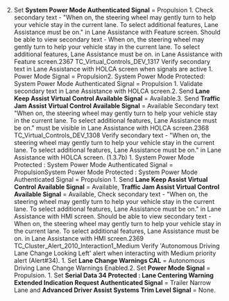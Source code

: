 2. Set **System Power Mode Authenticated Signal** = Propulsion 1. Check secondary text - "When on, the steering wheel may gently turn to help your vehicle stay in the current lane. To select additional features, Lane Assistance must be on." in Lane Assistance with Feature screen. Should be able to view secondary text - When on, the steering wheel may gently turn to help your vehicle stay in the current lane. To select additional features, Lane Assistance must be on. in Lane Assistance with Feature screen.2367 TC_Virtual_Controls_DEV_1317 Verify secondary text in Lane Assistance with HOLCA screen when signals are active 1. Power Mode Signal = Propulsion2. System Power Mode Protected: System Power Mode Authenticated Signal = Propulsion 1. Validate secondary text in Lane Assistance with HOLCA screen.2. Send **Lane Keep Assist Virtual Control Available Signal** = Available.3. Send **Traffic Jam Assist Virtual Control Available Signal** = Available Secondary text "When on, the steering wheel may gently turn to help your vehicle stay in the current lane. To select additional features, Lane Assistance must be on." must be visible in Lane Assistance with HOLCA screen.2368 TC_Virtual_Controls_DEV_1308 Verify secondary text - "When on, the steering wheel may gently turn to help your vehicle stay in the current lane. To select additional features, Lane Assistance must be on." in Lane Assistance with HOLCA screen. (1.3.7b) 1. System Power Mode Protected : System Power Mode Authenticated Signal = PropulsionSystem Power Mode Protected : System Power Mode Authenticated Signal = Propulsion 1. Send **Lane Keep Assist Virtual Control Available Signal** = Available, **Traffic Jam Assist Virtual Control Available Signal** = Available, Check secondary text - "When on, the steering wheel may gently turn to help your vehicle stay in the current lane. To select additional features, Lane Assistance must be on." in Lane Assistance with HMI screen. Should be able to view secondary text - When on, the steering wheel may gently turn to help your vehicle stay in the current lane. To select additional features, Lane Assistance must be on. in Lane Assistance with HMI screen.2369 TC_Cluster_Alert_2010_Interaction1_Medium Verify 'Autonomous Driving Lane Change Looking Left' alert when interacting with Medium priority alert (Alert#34). 1. Set **Lane Change Warnings CAL** = Autonomous Driving Lane Change Warnings Enabled.2. Set **Power Mode Signal** = Propulsion. 1. Set **Serial Data 34 Protected : Lane Centering Warning Extended Indication Request Authenticated Signal** = Trailer Narrow Lane and **Advanced Driver Assist Systems Trim Level Signal** = None.